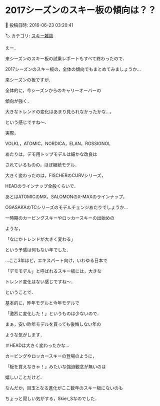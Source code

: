 # 2017シーズンのスキー板の傾向は？？

📅 投稿日時: 2016-06-23 03:20:41

🏷️ カテゴリ: [スキー雑談](c1f9d2cb7478308da16419928ea3945e9.md)

えー．


来シーズンのスキー板の試乗レポートもすべて終わったので．


2017シーズンのスキー板の，全体の傾向でもまとめてみましょうか…





来シーズンの板ですが．


全体的に，今シーズンからのキャリーオーバーの


傾向が強く．


大きなトレンドの変化はあまり見られなかったかな…，


という感じですね～．





実際，


VOLKL，ATOMIC，NORDICA，ELAN，ROSSIGNOL


あたりは，デモ用トップモデルは細かな改良は


されているものの，ほぼ継続モデル．





大きく変わったのは，FISCHERのCURVシリーズ，


HEADのラインナップ全般くらいで．


あとはATOMICのMX，SALOMONのX-MAXのラインナップ，


OGASAKAのTCシリーズのモデルチェンジあたりでしょうか…





一時期のカービングスキーやロッカースキーの出始めの


ような，


「なにかトレンドが大きく変わる」


という予感は何もない年でした．





…ここ3年ほど，エキスパート向け，いわゆる日本で


「デモモデル」と呼ばれるスキー板には，大きな


トレンド変化はない感じですね～．





ということで．


基本的に，昨年モデルと今年モデルで


「激烈に変化した！」というものは少ないので．


まぁ，安い昨年モデルを買っても後悔しない年の


ような気がします．


＃HEADは大きく変わったかな…





カービングやロッカースキーの登場のように，


「板を買えなきゃ！」みたいな強迫観念が無いのは


嬉しいことだけど．


なんだか，目玉となる進化がここ数年のスキー板にないのも


ちょっと寂しい気がする，Skier_Sなのでした．
